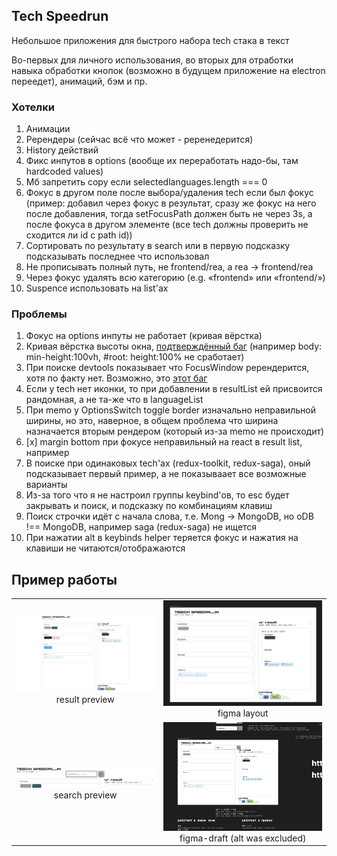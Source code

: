 ## Tech Speedrun

Небольшое приложения для быстрого набора tech стака в текст

Во-первых для личного использования, во вторых для отработки навыка обработки кнопок (возможно в будущем приложение на electron переедет), анимаций, бэм и пр.

### Хотелки

1. Анимации
2. Ререндеры (сейчас всё что может - реренедерится)
3. History действий
4. Фикс инпутов в options (вообще их переработать надо-бы, там hardcoded values)
5. Мб запретить copy если selectedlanguages.length === 0
6. Фокус в другом поле после выбора/удаления tech если был фокус (пример: добавил через фокус в результат, сразу же фокус на него после добавления, тогда setFocusPath должен быть не через 3s, а после фокуса в другом элементе (все tech должны проверить не сходится ли id с path id))
7. Сортировать по результату в search или в первую подсказку подсказывать последнее что использовал
8. Не прописывать полный путь, не frontend/rea, а rea -> frontend/rea
9. Через фокус удалять всю категорию (e.g. «frontend» или «frontend/»)
10. Suspence использовать на list'ах

### Проблемы

1. Фокус на options инпуты не работает (кривая вёрстка)
2. Кривая вёрстка высоты окна, [подтверждённый баг](https://stackoverflow.com/a/8468131/14889638) (например body: min-height:100vh, #root: height:100% не сработает)
3. При поиске devtools показывает что FocusWindow ререндерится, хотя по факту нет. Возможно, это [этот баг](https://github.com/facebook/react/issues/19778)
4. Если у tech нет иконки, то при добавлении в resultList ей присвоится рандомная, а не та-же что в languageList
5. При memo у OptionsSwitch toggle border изначально неправильной ширины, но это, наверное, в общем проблема что ширина назначается вторым рендером (который из-за memo не происходит)
6. [x] margin bottom при фокусе неправильный на react в result list, например
7. В поиске при одинаковых tech'ах (redux-toolkit, redux-saga), оный подсказывает первый пример, а не показываает все возможные варианты
8. Из-за того что я не настроил группы keybind'ов, то esc будет закрывать и поиск, и подсказку по комбинациям клавиш
9. Поиск строчки идёт с начала слова, т.е. Mong -> MongoDB, но oDB !== MongoDB, например saga (redux-saga) не ищется
10. При нажатии alt в keybinds helper теряется фокус и нажатия на клавиши не читаются/отображаются

## Пример работы

|  |  |
| :-: | :-: |
| <img width="800" alt="result preview" src="./.git.content/tech-preview.png"> result preview | <img width="800" alt="figma layout" src="./.git.content/figma-layout.png"> figma layout |
| <img width="800" alt="search preview" src="./.git.content/search-preview.png"> search preview | <img width="800" alt="figma draft" src="./.git.content/figma-draft.png"> figma-draft (alt was excluded) |
